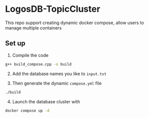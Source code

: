 # LogosDB-TopicCluster

This repo support creating dynamic docker compose, allow users to manage multiple containers

## Set up

1. Compile the code

```bash
g++ build_compose.cpp -o build
```

2. Add the database names you like to `input.txt`

3. Then generate the dynamic `compose.yml` file

```bash
./build
```

4. Launch the database cluster with

```bash
docker compose up -d
```
